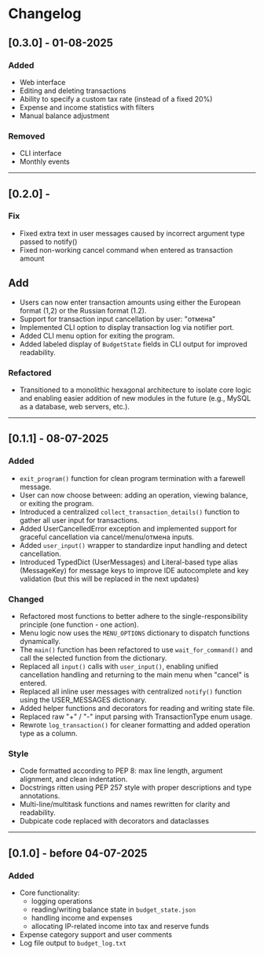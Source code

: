# Changelog

## [0.3.0] - 01-08-2025

### Added

- Web interface
- Editing and deleting transactions
- Ability to specify a custom tax rate (instead of a fixed 20%)
- Expense and income statistics with filters
- Manual balance adjustment

### Removed
- CLI interface
- Monthly events

---

## [0.2.0] - 

### Fix
- Fixed extra text in user messages caused by incorrect argument type passed to notify()
- Fixed non-working cancel command when entered as transaction amount

## Add
- Users can now enter transaction amounts using either the European format (1,2) or the Russian format (1.2).
- Support for transaction input cancellation by user: "отмена"
- Implemented CLI option to display transaction log via notifier port.
- Added CLI menu option for exiting the program.
- Added labeled display of `BudgetState` fields in CLI output for improved readability.

### Refactored
- Transitioned to a monolithic hexagonal architecture to isolate core logic and enabling easier addition of new modules in the future (e.g., MySQL as a database, web servers, etc.).

---

## [0.1.1] - 08-07-2025

### Added
- `exit_program()` function for clean program termination with a farewell message.
- User can now choose between: adding an operation, viewing balance, or exiting the program.
- Introduced a centralized `collect_transaction_details()` function to gather all user input for transactions.
- Added UserCancelledError exception and implemented support for graceful cancellation via cancel/menu/отмена inputs.
- Added `user_input()` wrapper to standardize input handling and detect cancellation.
- Introduced TypedDict (UserMessages) and Literal-based type alias (MessageKey) for message keys to improve IDE autocomplete and key validation (but this will be replaced in the next updates)

### Changed
- Refactored most functions to better adhere to the single-responsibility principle (one function - one action).
- Menu logic now uses the `MENU_OPTIONS` dictionary to dispatch functions dynamically.
- The `main()` function has been refactored to use `wait_for_command()` and call the selected function from the dictionary.
- Replaced all `input()` calls with `user_input()`, enabling unified cancellation handling and returning to the main menu when "cancel" is entered.
- Replaced all inline user messages with centralized `notify()` function using the USER_MESSAGES dictionary.
- Added helper functions and decorators for reading and writing state file.
- Replaced raw "+" / "-" input parsing with TransactionType enum usage.
- Rewrote `log_transaction()` for cleaner formatting and added operation type as a column.

### Style
- Code formatted according to PEP 8: max line length, argument alignment, and clean indentation.
- Docstrings ritten using PEP 257 style with proper descriptions and type annotations.
- Multi-line/multitask functions and names rewritten for clarity and readability.
- Dubpicate code replaced with decorators and dataclasses


---

## [0.1.0] - before 04-07-2025

### Added
- Core functionality:
  - logging operations 
  - reading/writing balance state in `budget_state.json`
  - handling income and expenses
  - allocating IP-related income into tax and reserve funds
- Expense category support and user comments
- Log file output to `budget_log.txt`
